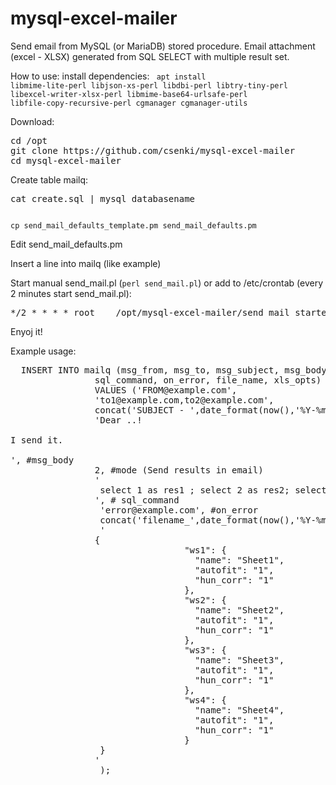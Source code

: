 # mysql-excel-mailer
Send email from MySQL (or MariaDB) stored procedure. Email attachment (excel - XLSX) generated from SQL SELECT with multiple result set.

How to use:
install dependencies:
<code>
apt install libmime-lite-perl libjson-xs-perl libdbi-perl libtry-tiny-perl libexcel-writer-xlsx-perl libmime-base64-urlsafe-perl  libfile-copy-recursive-perl cgmanager cgmanager-utils
</code>

Download:
<pre>
cd /opt
git clone https://github.com/csenki/mysql-excel-mailer
cd mysql-excel-mailer
</pre>

Create table mailq:
<pre>
cat create.sql | mysql databasename
</pre>

<code>
cp send_mail_defaults_template.pm send_mail_defaults.pm
</code>

Edit send_mail_defaults.pm 


Insert a line into mailq (like example)

Start manual send_mail.pl (<code>perl send_mail.pl</code>) or add to /etc/crontab (every 2 minutes start send_mail.pl):

<pre>
*/2 * * * *	root	/opt/mysql-excel-mailer/send_mail_starter.sh
</pre>

Enyoj it!



Example usage:

<pre>
  INSERT INTO mailq (msg_from, msg_to, msg_subject, msg_body,  `mode`,
                sql_command, on_error, file_name, xls_opts)
                VALUES ('FROM@example.com',                            #from
                'to1@example.com,to2@example.com',                     #to
                concat('SUBJECT - ',date_format(now(),'%Y-%m-%d')),    #msg_subject
                'Dear ..!<br><br>I send it. <br><br>', #msg_body
                2, #mode (Send results in email)
                '
                 select 1 as res1 ; select 2 as res2; select 3 as res3;select 4 as res4;
                ', # sql_command
                 'error@example.com', #on_error
                 concat('filename_',date_format(now(),'%Y-%m-%d'),'.xlsx'), #file_name
                 '
                {
                                 "ws1": {
                                   "name": "Sheet1",
                                   "autofit": "1",
                                   "hun_corr": "1"
                                 },
                                 "ws2": {
                                   "name": "Sheet2",
                                   "autofit": "1",
                                   "hun_corr": "1"
                                 },
                                 "ws3": {
                                   "name": "Sheet3",
                                   "autofit": "1",
                                   "hun_corr": "1"
                                 },
                                 "ws4": {
                                   "name": "Sheet4",
                                   "autofit": "1",
                                   "hun_corr": "1"
                                 }
                 }
                '                                                      # xls_opts
                 );
</pre>
